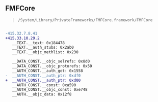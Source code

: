 ## FMFCore

> `/System/Library/PrivateFrameworks/FMFCore.framework/FMFCore`

```diff

-415.32.7.8.41
+415.33.10.29.2
   __TEXT.__text: 0x184478
   __TEXT.__auth_stubs: 0x2ab0
   __TEXT.__objc_methlist: 0x230

   __DATA_CONST.__objc_selrefs: 0x8d0
   __DATA_CONST.__objc_protorefs: 0x50
   __AUTH_CONST.__auth_got: 0x1558
-  __AUTH_CONST.__auth_ptr: 0xdf0
+  __AUTH_CONST.__auth_ptr: 0xd00
   __AUTH_CONST.__const: 0xa590
   __AUTH_CONST.__objc_const: 0xe748
   __AUTH.__objc_data: 0x12f8

```
